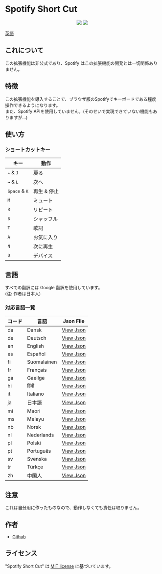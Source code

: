 # Spotify Short Cut

<p align="center">
<a href="https://github.com/yowashi-is-fish/SpotifyShortCut/releases/"><img src="https://badgen.net/github/release/yowashi-is-fish/SpotifyShortCut" /></a>
<a href="https://github.com/yowashi-is-fish/SpotifyShortCut/blob/main/LICENSE"><img src="https://badgen.net/github/license/micromatch/micromatch" /></a>
<p>

[英語](https://github.com/yowashi-is-fish/SpotifyShortCut/blob/main/README.md)

## これについて

この拡張機能は非公式であり、Spotify はこの拡張機能の開発とは一切関係ありません。

## 特徴

この拡張機能を導入することで、ブラウザ版のSpotifyでキーボードである程度操作できるようになります。  
また、Spotify APIを使用していません。(そのせいで実現できていない機能もありますが...)

## 使い方

### ショートカットキー
| キー           | 動作          |
| -------------- | ------------ |
| `←` & `J`      | 戻る          |
| `→` & `L`      | 次へ          |
| `Space` & `K`  | 再生 & 停止   |
| `M`            | ミュート      |
| `R`            | リピート      |
| `S`            | シャッフル    |
| `T`            | 歌詞          |
| `A`            | お気に入り    |
| `N`            | 次に再生      |
| `D`            | デバイス      |

## 言語

すべての翻訳には Google 翻訳を使用しています。  
(注: 作者は日本人)

### 対応言語一覧

| コード | 言語         | Json File                                                                                           |
| ------ | ----------- | --------------------------------------------------------------------------------------------------- |
| da     | Dansk       | [View Json](https://github.com/yowashi-is-fish/SpotifyShortCut/blob/main/_locales/da/messages.json) |
| de     | Deutsch     | [View Json](https://github.com/yowashi-is-fish/SpotifyShortCut/blob/main/_locales/de/messages.json) |
| en     | English     | [View Json](https://github.com/yowashi-is-fish/SpotifyShortCut/blob/main/_locales/en/messages.json) |
| es     | Español     | [View Json](https://github.com/yowashi-is-fish/SpotifyShortCut/blob/main/_locales/es/messages.json) |
| fi     | Suomalainen | [View Json](https://github.com/yowashi-is-fish/SpotifyShortCut/blob/main/_locales/fi/messages.json) |
| fr     | Français    | [View Json](https://github.com/yowashi-is-fish/SpotifyShortCut/blob/main/_locales/fr/messages.json) |
| ga     | Gaeilge     | [View Json](https://github.com/yowashi-is-fish/SpotifyShortCut/blob/main/_locales/ga/messages.json) |
| hi     | हिंदी         | [View Json](https://github.com/yowashi-is-fish/SpotifyShortCut/blob/main/_locales/hi/messages.json) |
| it     | Italiano    | [View Json](https://github.com/yowashi-is-fish/SpotifyShortCut/blob/main/_locales/it/messages.json) |
| ja     | 日本語       | [View Json](https://github.com/yowashi-is-fish/SpotifyShortCut/blob/main/_locales/ja/messages.json) |
| mi     | Maori       | [View Json](https://github.com/yowashi-is-fish/SpotifyShortCut/blob/main/_locales/mi/messages.json) |
| ms     | Melayu      | [View Json](https://github.com/yowashi-is-fish/SpotifyShortCut/blob/main/_locales/ms/messages.json) |
| nb     | Norsk       | [View Json](https://github.com/yowashi-is-fish/SpotifyShortCut/blob/main/_locales/nb/messages.json) |
| nl     | Nederlands  | [View Json](https://github.com/yowashi-is-fish/SpotifyShortCut/blob/main/_locales/nl/messages.json) |
| pl     | Polski      | [View Json](https://github.com/yowashi-is-fish/SpotifyShortCut/blob/main/_locales/pl/messages.json) |
| pt     | Português   | [View Json](https://github.com/yowashi-is-fish/SpotifyShortCut/blob/main/_locales/pt/messages.json) |
| sv     | Svenska     | [View Json](https://github.com/yowashi-is-fish/SpotifyShortCut/blob/main/_locales/sv/messages.json) |
| tr     | Türkçe      | [View Json](https://github.com/yowashi-is-fish/SpotifyShortCut/blob/main/_locales/tr/messages.json) |
| zh     | 中国人       | [View Json](https://github.com/yowashi-is-fish/SpotifyShortCut/blob/main/_locales/zh/messages.json) |

## 注意

これは自分用に作ったものなので、動作しなくても責任は取りません。

## 作者

* [Github](https://github.com/yowashi-is-fish/)

## ライセンス

"Spotify Short Cut" は [MIT license](https://en.wikipedia.org/wiki/MIT_License) に基づいています。
